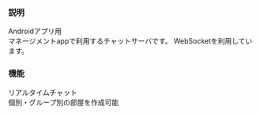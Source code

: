 ### 説明
Androidアプリ用<br>
マネージメントappで利用するチャットサーバです。
WebSocketを利用しています。

### 機能
リアルタイムチャット<br>
個別・グループ別の部屋を作成可能